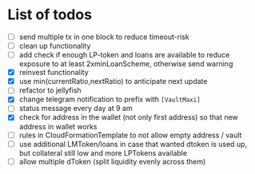 # List of todos
* [ ] send multiple tx in one block to reduce timeout-risk
* [ ] clean up functionality
* [ ] add check if enough LP-token and loans are available to reduce exposure to at least 2xminLoanScheme, otherwise send warning 
* [X] reinvest functionality
* [X] use min(currentRatio,nextRatio) to anticipate next update
* [ ] refactor to jellyfish
* [X] change telegram notification to prefix with `[VaultMaxi]`
* [ ] status message every day at 9 am
* [X] check for address in the wallet (not only first address) so that new address in wallet works
* [ ] rules in CloudFormationTemplate to not allow empty address / vault
* [ ] use additional LMToken/loans in case that wanted dtoken is used up, but collateral still low and more LPTokens available
* [ ] allow multiple dToken (split liquidity evenly across them)
